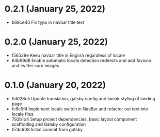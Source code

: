 # 0.2.1 (January 25, 2022)
*  b69ce40 Fix typo in navbar title text

# 0.2.0 (January 25, 2022)
*  f56538e Keep navbar title in English regardless of locale
*  64b69d8 Enable automatic locale detection redirects and add favicon and twitter card images

# 0.1.0 (January 20, 2022)
*  0d028c5 Update translation, gatsby config and tweak styling of landing page
*  fc6c5f4 Implement locale switch in NavBar and refactor out text into locale files
*  792b1b4 Setup project dependencies, basic layout component scaffolding and Gatsby configuration
*  074c608 Initial commit from gatsby
